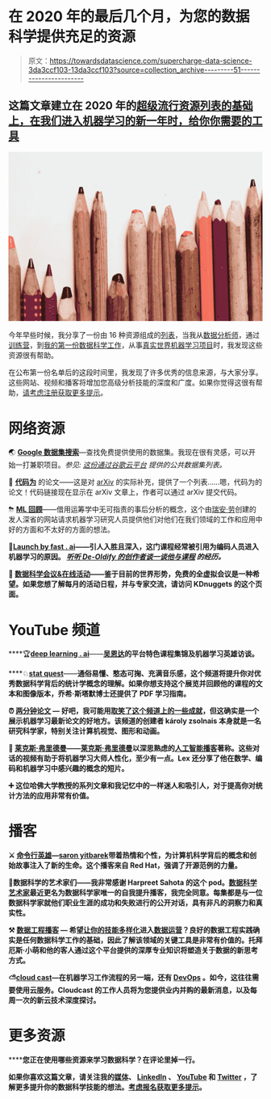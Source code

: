 # 在 2020 年的最后几个月，为您的数据科学提供充足的资源

> 原文：<https://towardsdatascience.com/supercharge-data-science-3da3ccf103-13da3ccf103?source=collection_archive---------51----------------------->

## 这篇文章建立在 2020 年的[超级流行资源列表的基础上，在我们进入机器学习的新一年时，给你你需要的工具](/supercharge-data-science-5bb7376d8572)

![](img/8b6b4d92349b559c340a4ca96ee42f8d.png)

今年早些时候，我分享了一份由 16 种资源组成的[列表](/supercharge-data-science-5bb7376d8572)，当我从[数据分析师](/data-analyst-vs-data-scientist-2534fc1057c3)，通过[训练营](/new-data-science-f4eeee38d8f6)，到[我的第一份数据科学工作](https://medium.com/atlas-research)，从事[真实世界机器学习项目](https://medium.com/atlas-research/ner-for-clinical-text-7c73caddd180)时，我发现这些资源很有帮助。

在公布第一份名单后的这段时间里，我发现了许多优秀的信息来源，与大家分享。这些网站、视频和播客将增加您高级分析技能的深度和广度。如果你觉得这很有帮助，[请考虑注册获取更多提示](https://page.co/brmmnm)。

# 网络资源

🌏 [**Google 数据集搜索**](https://datasetsearch.research.google.com/)—查找免费提供使用的数据集。我现在很有灵感，可以开始一打兼职项目。*参见:* [*这份通过谷歌云平台*](https://console.cloud.google.com/marketplace/browse?filter=solution-type:dataset&_ga=2.235068679.743704460.1603622761-1928249723.1602931217) *提供的公共数据集列表。*

**🔨** [**代码为**](https://paperswithcode.com/) 的论文——这是对 [arXiv](https://arxiv.org/) 的实际补充，提供了一个列表……嗯，代码为的论文！代码链接现在显示在 arXiv 文章上，作者可以通过 arXiv 提交代码。

⛈ [**ML 回顾**](https://ml-retrospectives.github.io/)——借用运筹学中无可指责的事后分析的概念，这个由[瑞安·劳](https://medium.com/u/6abbb69c5b11?source=post_page-----13da3ccf103--------------------------------)创建的发人深省的网站请求机器学习研究人员提供他们对他们在我们领域的工作和应用中好的方面和不太好的方面的想法。

**🚀**[**Launch by fast . ai**](https://www.fast.ai/2018/09/26/ml-launch/)**——引人入胜且深入，这门课程经常被引用为编码人员进入机器学习的原因。 [*听听 De-Oldify 的创作者谈一谈他与课程*](https://blogs.nvidia.com/blog/2019/01/11/how-jason-antic-created-de-oldify-a-popular-tool-that-makes-old-photos-look-new/) *的经历。***

****📆** [**数据科学会议&在线活动**](https://www.kdnuggets.com/meetings/index.html)——鉴于目前的世界形势，免费的全虚拟会议是一种希望。如果您想了解每月的活动日程，并与专家交流，请访问 KDnuggets 的这个页面。**

# **YouTube 频道**

****🏆**[**deep learning . ai**](https://www.youtube.com/channel/UCcIXc5mJsHVYTZR1maL5l9w/playlists)**——**[吴恩达](https://medium.com/u/592ce2a67248?source=post_page-----13da3ccf103--------------------------------)的平台特色课程集锦及机器学习英雄访谈。**

****♘**[**stat quest**](https://www.youtube.com/channel/UCtYLUTtgS3k1Fg4y5tAhLbw)**——**通俗易懂、憨态可掬、充满音乐感，这个频道将提升你对优秀数据科学背后的统计学概念的理解。如果你想支持这个展览并回顾他的课程的文本和图像版本，乔希·斯塔默博士还提供了 PDF 学习指南。**

**⏰ [**两分钟论文**](https://www.youtube.com/c/K%C3%A1rolyZsolnai) — 好吧，我可能用[取笑了这个频道上的一些成就](https://medium.com/better-programming/kill-artificial-intelligence-7bc02f85ea70#b751)，但这确实是一个展示机器学习最新论文的好地方。该频道的创建者 károly zsolnais 本身就是一名研究科学家，特别关注计算机视觉、图形和动画。**

**🤔 [**莱克斯·弗里德曼**](https://www.youtube.com/user/lexfridman)——[莱克斯·弗里德曼](https://medium.com/u/119b8eb57f8e?source=post_page-----13da3ccf103--------------------------------)以深思熟虑的[人工智能播客](https://lexfridman.com/ai/)著称。这些对话的视频有助于将机器学习大师人性化，至少有一点。Lex 还分享了他在数学、编码和机器学习中感兴趣的概念的短片。**

****➕** 这位哈佛大学教授的系列文章和我记忆中的一样迷人和吸引人，对于提高你对统计方法的应用非常有价值。**

# **播客**

**⚔️ [**命令行英雄**](https://www.redhat.com/en/command-line-heroes)—[saron yitbarek](https://medium.com/u/95a6af9dcecb?source=post_page-----13da3ccf103--------------------------------)带着热情和个性，为计算机科学背后的概念和创始故事注入了新的生命。这个播客来自 Red Hat，强调了开源范例的力量。**

**🎨[](https://theartistsofdatascience.fireside.fm/)****数据科学的艺术家们——我非常感谢 Harpreet Sahota 的这个 pod。[数据科学艺术家](https://medium.com/u/c05fc958f78a?source=post_page-----13da3ccf103--------------------------------)最近更名为数据科学家唯一的自我提升播客，我完全同意。每集都是与一位数据科学家就他们职业生涯的成功和失败进行的公开对话，具有非凡的洞察力和真实性。******

********⚒** [**数据工程播客**](https://www.dataengineeringpodcast.com/) **—** 希望[让你的技能多样化](/best-data-science-certification-4f221ac3dbe3#733b)进入[数据运营](https://medium.com/atlas-research/data-science-team-eae84b1af65d#155d)？良好的数据工程实践确实是任何数据科学工作的基础，因此了解该领域的关键工具是非常有价值的。托拜厄斯·小萌和他的客人通过这个平台提供的深厚专业知识将塑造关于数据的新思考方式。******

******⛅️**[**cloud cast**](https://www.thecloudcast.net/)**—**在机器学习工作流程的另一端，还有 [DevOps](https://medium.com/atlas-research/data-science-team-eae84b1af65d#a352) 。如今，这往往需要使用云服务。Cloudcast 的工作人员将为您提供业内并购的最新消息，以及每周一次的新云技术深度探讨。****

# ****更多资源****

******您正在使用哪些资源来学习数据科学？**在评论里掉一行。****

******如果你喜欢这篇文章**，请关注我的[媒体](https://medium.com/@nicolejaneway)、 [LinkedIn](http://www.linkedin.com/in/nicole-janeway-bills) 、 [YouTube](https://www.youtube.com/channel/UCO6JE24WY82TKabcGI8mA0Q?view_as=subscriber) 和 [Twitter](https://twitter.com/Nicole_Janeway) ，了解更多提升你的数据科学技能的想法。[考虑报名获取更多提示](https://page.co/brmmnm)。****